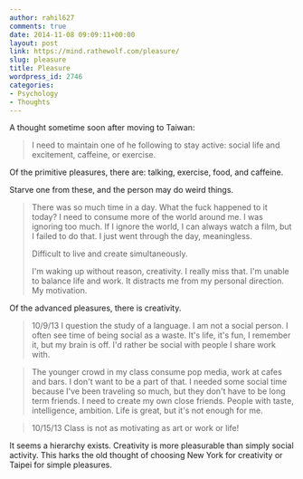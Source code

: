 ```yaml
---
author: rahil627
comments: true
date: 2014-11-08 09:09:11+00:00
layout: post
link: https://mind.rathewolf.com/pleasure/
slug: pleasure
title: Pleasure
wordpress_id: 2746
categories:
- Psychology
- Thoughts
---
```


A thought sometime soon after moving to Taiwan:


<blockquote>I need to maintain one of he following to stay active: social life and excitement, caffeine, or exercise.</blockquote>



Of the primitive pleasures, there are: talking, exercise, food, and caffeine.

Starve one from these, and the person may do weird things.





<blockquote>There was so much time in a day. What the fuck happened to it today? I need to consume more of the world around me. I was ignoring too much. If I ignore the world, I can always watch a film, but I failed to do that. I just went through the day, meaningless.

Difficult to live and create simultaneously.

I'm waking up without reason, creativity. I really miss that. I'm unable to balance life and work. It distracts me from my personal direction. My motivation.</blockquote>



Of the advanced pleasures, there is creativity.




<blockquote>10/9/13
I question the study of a language. I am not a social person. I often see time of being social as a waste. It's life, it's fun, I remember it, but my brain is off. I'd rather be social with people I share work with.</blockquote>





<blockquote>The younger crowd in my class consume pop media, work at cafes and bars. I don't want to be a part of that. I needed some social time because I've been traveling so much, but they don't have to be long term friends. I need to create my own close friends. People with taste, intelligence, ambition. Life is great, but it's not enough for me.</blockquote>






<blockquote>10/15/13
Class is not as motivating as art or work or life!</blockquote>



It seems a hierarchy exists. Creativity is more pleasurable than simply social activity. This harks the old thought of choosing New York for creativity or Taipei for simple pleasures.
